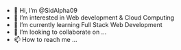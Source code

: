 - 👋 Hi, I’m @SidAlpha09
- 👀 I’m interested in Web development & Cloud Computing
- 🌱 I’m currently learning Full Stack Web Development
- 💞️ I’m looking to collaborate on ...
- 📫 How to reach me ...

<!---
SidAlpha09/SidAlpha09 is a ✨ special ✨ repository because its `README.md` (this file) appears on your GitHub profile.
You can click the Preview link to take a look at your changes.
--->
